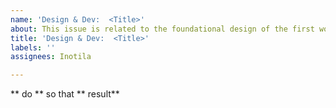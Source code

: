 ```yaml
---
name: 'Design & Dev:  <Title>'
about: This issue is related to the foundational design of the first working prototype.
title: 'Design & Dev:  <Title>'
labels: ''
assignees: Inotila

---
```


** do ** so that ** result**
